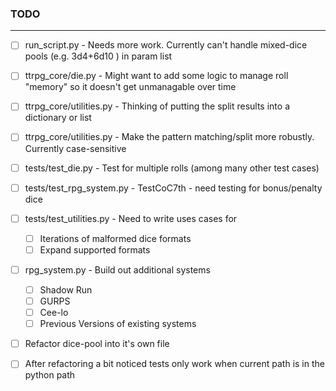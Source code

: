 ### TODO

---

- [ ] run_script.py - Needs more work.  Currently can't handle mixed-dice pools (e.g. 3d4+6d10 ) in param list
- [ ] ttrpg_core/die.py - Might want to add some logic to manage roll "memory" so it doesn't get unmanagable over time
- [ ] ttrpg_core/utilities.py - Thinking of putting the split results into a dictionary or list
- [ ] ttrpg_core/utilities.py - Make the pattern matching/split more robustly. Currently case-sensitive
- [ ] tests/test_die.py - Test for multiple rolls (among many other test cases)
- [ ] tests/test_rpg_system.py - TestCoC7th - need testing for bonus/penalty dice
- [ ] tests/test_utilities.py - Need to write uses cases for 
	- [ ] Iterations of malformed dice formats
	- [ ] Expand supported formats
- [ ] rpg_system.py - Build out additional systems
	- [ ] Shadow Run
	- [ ] GURPS
	- [ ] Cee-lo
	- [ ] Previous Versions of existing systems
- [ ] Refactor dice-pool into it's own file
- [ ] After refactoring a bit noticed tests only work when current path is in the python path

